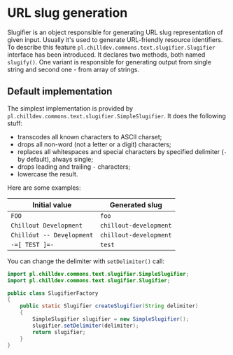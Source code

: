 <!---
# This file is part of the ChillDev-Commons.
#
# @license http://mit-license.org/ The MIT license
# @copyright 2015 © by Rafał Wrzeszcz - Wrzasq.pl.
-->

# URL slug generation

Slugifier is an object responsible for generating URL slug representation of given input. Usually it's used to generate URL-friendly resource identifiers. To describe this feature `pl.chilldev.commons.text.slugifier.Slugifier` interface has been introduced. It declares two methods, both named `slugify()`. One variant is responsible for generating output from single string and second one - from array of strings.

## Default implementation

The simplest implementation is provided by `pl.chilldev.commons.text.slugifier.SimpleSlugifier`. It does the following stuff:

-   transcodes all known characters to ASCII charset;
-   drops all non-word (not a letter or a digit) characters;
-   replaces all whitespaces and special characters by specified delimiter (`-` by default), always single;
-   drops leading and trailing `-` characters;
-   lowercase the result.

Here are some examples:

Initial value | Generated slug
--- | ---
`FOO` | `foo`
`Chillout Development` | `chillout-development`
`Chillóut -- Devęlopment` | `chillout-development`
`-=[ TEST ]=-` | `test`

You can change the delimiter with `setDelimiter()` call:

```java
import pl.chilldev.commons.text.slugifier.SimpleSlugifier;
import pl.chilldev.commons.text.slugifier.Slugifier;

public class SlugifierFactory
{
    public static Slugifier createSlugifier(String delimiter)
    {
        SimpleSlugifier slugifier = new SimpleSlugifier();
        slugifier.setDelimiter(delimiter);
        return slugifier;
    }
}
```
